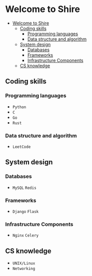 # Welcome to Shire

<!-- TOC -->

- [Welcome to Shire](#welcome-to-shire)
    - [Coding skills](#coding-skills)
        - [Programming languages](#programming-languages)
        - [Data structure and algorithm](#data-structure-and-algorithm)
    - [System design](#system-design)
        - [Databases](#databases)
        - [Frameworks](#frameworks)
        - [Infrastructure Components](#infrastructure-components)
    - [CS knowledge](#cs-knowledge)

<!-- /TOC -->

## Coding skills

### Programming languages

- `Python`
- `C`
- `Go`
- `Rust`

### Data structure and algorithm

- `LeetCode`

## System design

### Databases

- `MySQL` `Redis`

### Frameworks

- `Django` `Flask`

### Infrastructure Components

- `Nginx` `Celery`

## CS knowledge

- `UNIX/Linux`
- `Networking`
